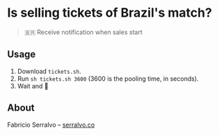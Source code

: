 # Is selling tickets of Brazil's match?
> 🇧🇷 Receive notification when sales start

## Usage
1. Download ```tickets.sh```.
2. Run ```sh tickets.sh 3600``` (3600 is the pooling time, in seconds).
3. Wait and 🚀

## About
Fabricio Serralvo – [serralvo.co](https://serralvo.co)
